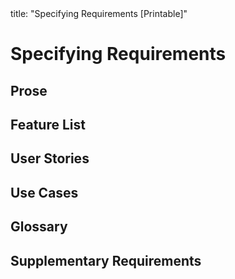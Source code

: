<frontmatter>
title: "Specifying Requirements [Printable]"
</frontmatter>

<include src="navbar.md" boilerplate />

<link rel="stylesheet" href="{{baseUrl}}/css/textbook.css">

<div class="website-content">

<div id="main">

# Specifying Requirements

## Prose

<include src="prose/what/unit-inParent-asFlat-print.md" boilerplate />

## Feature List

<include src="featureList/what/unit-inParent-asFlat-print.md" boilerplate />

## User Stories

<include src="userStories/introduction/unit-inParent-asFlat-print.md" boilerplate />
<include src="userStories/details/unit-inParent-asFlat-print.md" boilerplate />
<include src="userStories/usage/unit-inParent-asFlat-print.md" boilerplate />

## Use Cases

<include src="useCases/introduction/unit-inParent-asFlat-print.md" boilerplate />
<include src="useCases/identifying/unit-inParent-asFlat-print.md" boilerplate />
<include src="useCases/details/unit-inParent-asFlat-print.md" boilerplate />
<include src="useCases/usage/unit-inParent-asFlat-print.md" boilerplate />

## Glossary

<include src="glossary/what/unit-inParent-asFlat-print.md" boilerplate />

## Supplementary Requirements

<include src="supplementaryRequirements/what/unit-inParent-asFlat-print.md" boilerplate />

</div>

</div>
